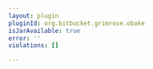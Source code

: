 ```yaml
---
layout: plugin
pluginId: org.bitbucket.grimrose.obake
isJarAvailable: true
error: ''
violations: []

---
```

